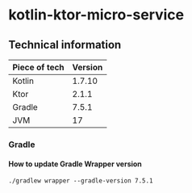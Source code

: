 # kotlin-ktor-micro-service

## Technical information

| Piece of tech | Version |
|---------------|---------|
| Kotlin        | 1.7.10  |
| Ktor          | 2.1.1   |
| Gradle        | 7.5.1   |
| JVM           | 17      |

### Gradle

#### How to update Gradle Wrapper version

```shell
./gradlew wrapper --gradle-version 7.5.1
```